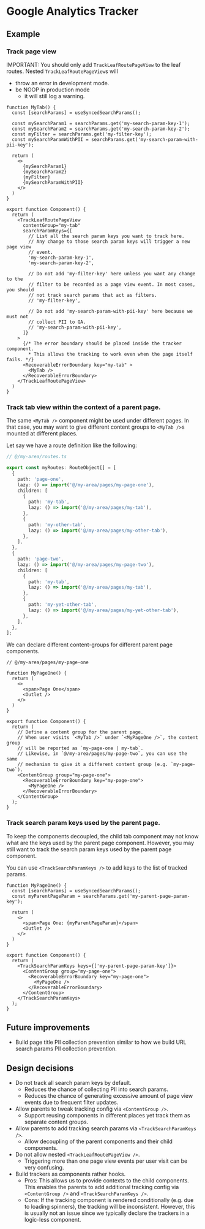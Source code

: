 # Google Analytics Tracker

## Example
### Track page view
IMPORTANT: You should only add `TrackLeafRoutePageView` to the leaf routes.
Nested `TrackLeafRoutePageView`s will
 * throw an error in development mode.
 * be NOOP in production mode
   * it will still log a warning.

```tsx
function MyTab() {
  const [searchParams] = useSyncedSearchParams();

  const mySearchParam1 = searchParams.get('my-search-param-key-1');
  const mySearchParam2 = searchParams.get('my-search-param-key-2');
  const myFilter = searchParams.get('my-filter-key');
  const mySearchParamWithPII = searchParams.get('my-search-param-with-pii-key');

  return (
    <>
      {mySearchParam1}
      {mySearchParam2}
      {myFilter}
      {mySearchParamWithPII}
    </>
  )
}

export function Component() {
  return (
    <TrackLeafRoutePageView
      contentGroup="my-tab"
      searchParamKeys={[
        // List all the search param keys you want to track here.
        // Any change to those search param keys will trigger a new page view
        // event.
        'my-search-param-key-1',
        'my-search-param-key-2',

        // Do not add 'my-filter-key' here unless you want any change to the
        // filter to be recorded as a page view event. In most cases, you should
        // not track search params that act as filters.
        // 'my-filter-key',

        // Do not add 'my-search-param-with-pii-key' here because we must not
        // collect PII to GA.
        // 'my-search-param-with-pii-key',
      ]}
    >
      {/* The error boundary should be placed inside the tracker component.
        * This allows the tracking to work even when the page itself fails. */}
      <RecoverableErrorBoundary key="my-tab" >
        <MyTab />
      </RecoverableErrorBoundary>
    </TrackLeafRoutePageView>
  )
}
```

### Track tab view within the context of a parent page.
The same `<MyTab />` component might be used under different pages. In that
case, you may want to give different content groups to `<MyTab />`s mounted at
different places.

Let say we have a route definition like the following:
```ts
// @/my-area/routes.ts

export const myRoutes: RouteObject[] = [
  {
    path: 'page-one',
    lazy: () => import('@/my-area/pages/my-page-one'),
    children: [
      {
        path: 'my-tab',
        lazy: () => import('@/my-area/pages/my-tab'),
      },
      {
        path: 'my-other-tab',
        lazy: () => import('@/my-area/pages/my-other-tab'),
      },
    ],
  },
  {
    path: 'page-two',
    lazy: () => import('@/my-area/pages/my-page-two'),
    children: [
      {
        path: 'my-tab',
        lazy: () => import('@/my-area/pages/my-tab'),
      },
      {
        path: 'my-yet-other-tab',
        lazy: () => import('@/my-area/pages/my-yet-other-tab'),
      },
    ],
  },
];
```

We can declare different content-groups for different parent page components.
```tsx
// @/my-area/pages/my-page-one

function MyPageOne() {
  return (
    <>
      <span>Page One</span>
      <Outlet />
    </>
  )
}

export function Component() {
  return (
    // Define a content group for the parent page.
    // When user visits `<MyTab />` under `<MyPageOne />`, the content group
    // will be reported as `my-page-one | my-tab`.
    // Likewise, in `@/my-area/pages/my-page-two`, you can use the same
    // mechanism to give it a different content group (e.g. `my-page-two`).
    <ContentGroup group="my-page-one">
      <RecoverableErrorBoundary key="my-page-one">
        <MyPageOne />
      </RecoverableErrorBoundary>
    </ContentGroup>
  );
}
```

### Track search param keys used by the parent page.
To keep the components decoupled, the child tab component may not know what are
the keys used by the parent page component. However, you may still want to track
the search param keys used by the parent page component.

You can use `<TrackSearchParamKeys />` to add keys to the list of tracked
params.

```tsx
function MyPageOne() {
  const [searchParams] = useSyncedSearchParams();
  const myParentPageParam = searchParams.get('my-parent-page-param-key');

  return (
    <>
      <span>Page One: {myParentPageParam}</span>
      <Outlet />
    </>
  )
}

export function Component() {
  return (
    <TrackSearchParamKeys keys={['my-parent-page-param-key']}>
      <ContentGroup group="my-page-one">
        <RecoverableErrorBoundary key="my-page-one">
          <MyPageOne />
        </RecoverableErrorBoundary>
      </ContentGroup>
    </TrackSearchParamKeys>
  );
}
```

## Future improvements
 * Build page title PII collection prevention similar to how we build URL search
   params PII collection prevention.

## Design decisions
 * Do not track all search param keys by default.
   * Reduces the chance of collecting PII into search params.
   * Reduces the chance of generating excessive amount of page view events due
     to frequent filter updates.
 * Allow parents to tweak tracking config via `<ContentGroup />`.
   * Support reusing components in different places yet track them as separate
     content groups.
 * Allow parents to add tracking search params via `<TrackSearchParamKeys />`.
   * Allow decoupling of the parent components and their child components.
 * Do not allow nested `<TrackLeafRoutePageView />`.
   * Triggering more than one page view events per user visit can be very
     confusing.
 * Build trackers as components rather hooks.
   * Pros: This allows us to provide contexts to the child components. This
     enables the parents to add additional tracking config via
     `<ContentGroup />` and `<TrackSearchParamKeys />`.
   * Cons: If the tracking component is rendered conditionally (e.g. due to
     loading spinners), the tracking will be inconsistent. However, this is
     usually not an issue since we typically declare the trackers in a
     logic-less component.
